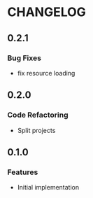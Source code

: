 # CHANGELOG


## 0.2.1

### Bug Fixes

* fix resource loading


## 0.2.0

### Code Refactoring

* Split projects


## 0.1.0

### Features

* Initial implementation


